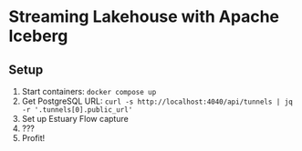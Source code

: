 # Streaming Lakehouse with Apache Iceberg

## Setup

1. Start containers: `docker compose up`
2. Get PostgreSQL URL: `curl -s http://localhost:4040/api/tunnels | jq -r '.tunnels[0].public_url'`
3. Set up Estuary Flow capture
4. ???
5. Profit!